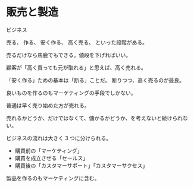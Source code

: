 # 販売と製造

ビジネス

売る、
作る、
安く作る、
高く売る、
といった段階がある。

売るだけなら馬鹿でもできる。値段を下げればいい。

顧客が「高く買っても元が取れる」と思えば、高く売れる。

「安く作る」ための基本は「断る」ことだ。
断りつつ、高く売るのが最良。

良いものを作るのもマーケティングの手段でしかない。

普通は早く売り始めた方が売れる。

売れるかどうか、だけではなくて、儲かるかどうか、を考えないと続けられない。

ビジネスの流れは大きく 3 つに分けられる。

- 購買前の「マーケティング」
- 購買を成立させる「セールス」
- 購買後の「カスタマーサポート」「カスタマーサクセス」

製品を作るのもマーケティングに含む。
